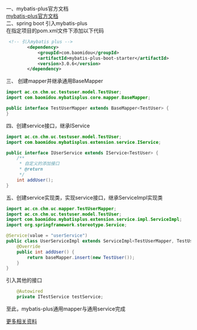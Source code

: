 一、mybatis-plus官方文档  
[mybatis-plus官方文档](https://mp.baomidou.com/guide/crud-interface.html)  
二、spring boot 引入mybatis-plus  
在指定项目的pom.xml文件下添加以下代码  
```xml
 <!-- 引入mybatis plus -->
        <dependency>
            <groupId>com.baomidou</groupId>
            <artifactId>mybatis-plus-boot-starter</artifactId>
            <version>3.0.6</version>
        </dependency>
```
三、 创建mapper并继承通用BaseMapper<Entity>  

```java
import ac.cn.chm.uc.testuser.model.TestUser;
import com.baomidou.mybatisplus.core.mapper.BaseMapper;

public interface TestUserMapper extends BaseMapper<TestUser> {
}
```
四、创建service接口，继承IService  

```java
import ac.cn.chm.uc.testuser.model.TestUser;
import com.baomidou.mybatisplus.extension.service.IService;

public interface IUserService extends IService<TestUser> {
	/**
     * 自定义的添加接口
     * @return
     */
    int addUser();
}
```
五、创建service实现类，实现service接口，继承ServiceImpl实现类  

```java
import ac.cn.chm.uc.mapper.TestUserMapper;
import ac.cn.chm.uc.testuser.model.TestUser;
import com.baomidou.mybatisplus.extension.service.impl.ServiceImpl;
import org.springframework.stereotype.Service;

@Service(value = "userService")
public class UserServiceImpl extends ServiceImpl<TestUserMapper, TestUser> implements IUserService{
    @Override
    public int addUser() {
        return baseMapper.insert(new TestUser());
    }
}
```
引入其他的接口  

```java
 	@Autowired
    private ITestService testService;
```
至此，mybatis-plus通用mapper与通用service完成  


[更多相关资料](https://blog.csdn.net/qq_25598453/article/details/86605423)  
